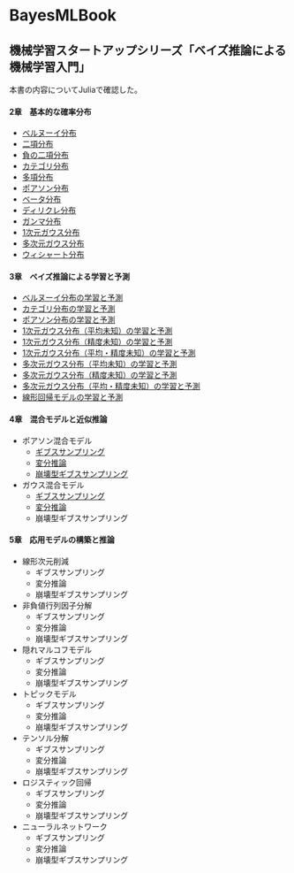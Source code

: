 # BayesMLBook

## 機械学習スタートアップシリーズ「ベイズ推論による機械学習入門」

本書の内容についてJuliaで確認した。

#### 2章　基本的な確率分布
 - [ベルヌーイ分布](https://github.com/akiabe/BayesMLBook/blob/main/Bernoulli-dist.ipynb)
 - [二項分布](https://github.com/akiabe/BayesMLBook/blob/main/Binomial-dist.ipynb)
 - [負の二項分布](https://github.com/akiabe/BayesMLBook/blob/main/src/nb-dist.ipynb)
 - [カテゴリ分布](https://github.com/akiabe/BayesMLBook/blob/main/Categorical-dist.ipynb)
 - [多項分布](https://github.com/akiabe/BayesMLBook/blob/main/Multinomial-dist.ipynb)
 - [ポアソン分布](https://github.com/akiabe/BayesMLBook/blob/main/Poisson-dist.ipynb)
 - [ベータ分布](https://github.com/akiabe/BayesMLBook/blob/main/Beta-dist.ipynb)
 - [ディリクレ分布](https://github.com/akiabe/BayesMLBook/blob/main/Dirichlet-dist.ipynb)
 - [ガンマ分布](https://github.com/akiabe/BayesMLBook/blob/main/Gamma-dist.ipynb)
 - [1次元ガウス分布](https://github.com/akiabe/BayesMLBook/blob/main/Gaussian-dist.ipynb)
 - [多次元ガウス分布](https://github.com/akiabe/BayesMLBook/blob/main/src/Multivariate-Gaussian-dist.ipynb)
 - [ウィシャート分布](https://github.com/akiabe/BayesMLBook/blob/main/src/Wishart-dist.ipynb)
#### 3章　ベイズ推論による学習と予測
 - [ベルヌーイ分布の学習と予測](https://github.com/akiabe/BayesMLBook/blob/main/Bernoulli.ipynb)
 - [カテゴリ分布の学習と予測](https://github.com/akiabe/BayesMLBook/blob/main/Categorical.ipynb)
 - [ポアソン分布の学習と予測](https://github.com/akiabe/BayesMLBook/blob/main/Poisson.ipynb)
 - [1次元ガウス分布（平均未知）の学習と予測](https://github.com/akiabe/BayesMLBook/blob/main/Gaussian-Mean.ipynb)
 - [1次元ガウス分布（精度未知）の学習と予測](https://github.com/akiabe/BayesMLBook/blob/main/Gaussian-Precison.ipynb)
 - [1次元ガウス分布（平均・精度未知）の学習と予測](https://github.com/akiabe/BayesMLBook/blob/main/Gaussian-Mean-Precision.ipynb)
 - [多次元ガウス分布（平均未知）の学習と予測](https://github.com/akiabe/BayesMLBook/blob/main/MultivariateGaussian-Mean.ipynb)
 - [多次元ガウス分布（精度未知）の学習と予測](https://github.com/akiabe/BayesMLBook/blob/main/MultivariateGaussian-Precison.ipynb)
 - [多次元ガウス分布（平均・精度未知）の学習と予測](https://github.com/akiabe/BayesMLBook/blob/main/MultivariateGaussian-Mean-Precision.ipynb)
 - [線形回帰モデルの学習と予測](https://github.com/akiabe/BayesMLBook/blob/main/LinearRegression.ipynb)
#### 4章　混合モデルと近似推論
 - ポアソン混合モデル
   - [ギブスサンプリング](https://github.com/akiabe/BayesMLBook/blob/main/src/gibbs_poi-mixmodel.ipynb)
   - [変分推論](https://github.com/akiabe/BayesMLBook/blob/main/src/vi_poi-mixmodel.ipynb)
   - [崩壊型ギブスサンプリング](https://github.com/akiabe/BayesMLBook/blob/main/src/collapsed-gibbs_poi-mixmodel.ipynb)
 - ガウス混合モデル
   - [ギブスサンプリング](https://github.com/akiabe/BayesMLBook/blob/main/src/gauss-mixture-model_gibbs.ipynb)
   - [変分推論](https://github.com/akiabe/BayesMLBook/blob/main/src/gauss-mixture-model_VI.ipynb)
   - 崩壊型ギブスサンプリング
#### 5章　応用モデルの構築と推論
 - 線形次元削減
   - ギブスサンプリング
   - 変分推論
   - 崩壊型ギブスサンプリング
 - 非負値行列因子分解
   - ギブスサンプリング
   - 変分推論
   - 崩壊型ギブスサンプリング
 - 隠れマルコフモデル
   - ギブスサンプリング
   - 変分推論
   - 崩壊型ギブスサンプリング
 - トピックモデル
   - ギブスサンプリング
   - 変分推論
   - 崩壊型ギブスサンプリング
 - テンソル分解
   - ギブスサンプリング
   - 変分推論
   - 崩壊型ギブスサンプリング
 - ロジスティック回帰
   - ギブスサンプリング
   - 変分推論
   - 崩壊型ギブスサンプリング
 - ニューラルネットワーク
   - ギブスサンプリング
   - 変分推論
   - 崩壊型ギブスサンプリング
